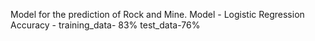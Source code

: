 Model for the prediction of Rock and Mine.
Model - Logistic Regression
Accuracy - training_data- 83% 
           test_data-76%
